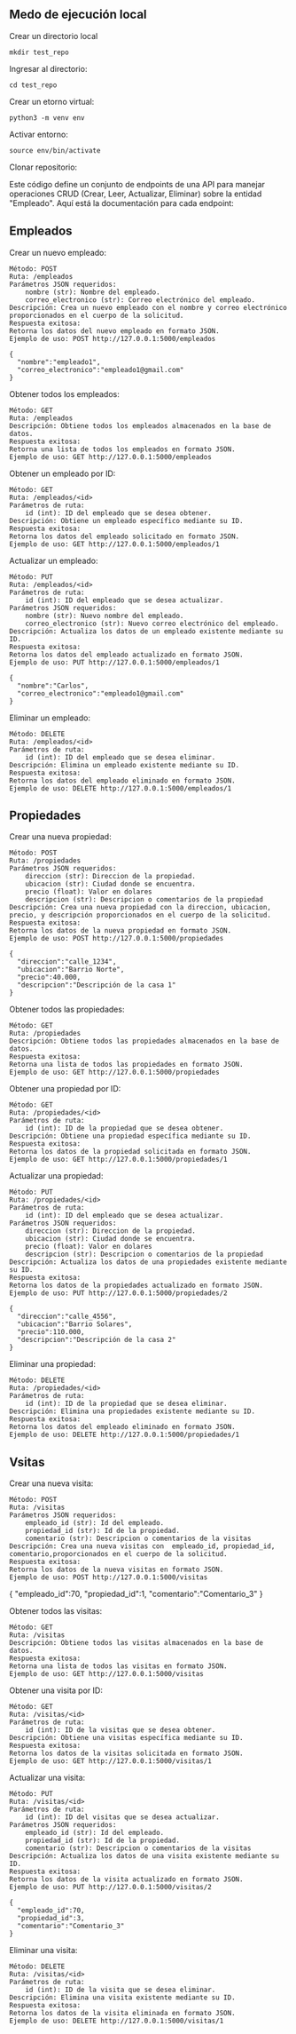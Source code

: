 ## Medo de ejecución local
Crear un directorio local
    
    mkdir test_repo

Ingresar al directorio:

    cd test_repo

Crear un etorno virtual:

    python3 -m venv env

Activar entorno:

    source env/bin/activate

Clonar repositorio:




Este código define un conjunto de endpoints de una API para manejar operaciones CRUD (Crear, Leer, Actualizar, Eliminar) sobre la entidad "Empleado". Aquí está la documentación para cada endpoint:

## Empleados
Crear un nuevo empleado:

    Método: POST
    Ruta: /empleados
    Parámetros JSON requeridos:
        nombre (str): Nombre del empleado.
        correo_electronico (str): Correo electrónico del empleado.
    Descripción: Crea un nuevo empleado con el nombre y correo electrónico proporcionados en el cuerpo de la solicitud.
    Respuesta exitosa:
    Retorna los datos del nuevo empleado en formato JSON.
    Ejemplo de uso: POST http://127.0.0.1:5000/empleados
   
    {
      "nombre":"empleado1",
      "correo_electronico":"empleado1@gmail.com"
    }

Obtener todos los empleados:

    Método: GET
    Ruta: /empleados
    Descripción: Obtiene todos los empleados almacenados en la base de datos.
    Respuesta exitosa:
    Retorna una lista de todos los empleados en formato JSON.
    Ejemplo de uso: GET http://127.0.0.1:5000/empleados


Obtener un empleado por ID:

    Método: GET
    Ruta: /empleados/<id>
    Parámetros de ruta:
        id (int): ID del empleado que se desea obtener.
    Descripción: Obtiene un empleado específico mediante su ID.
    Respuesta exitosa:
    Retorna los datos del empleado solicitado en formato JSON.
    Ejemplo de uso: GET http://127.0.0.1:5000/empleados/1
    
Actualizar un empleado:

    Método: PUT
    Ruta: /empleados/<id>
    Parámetros de ruta:
        id (int): ID del empleado que se desea actualizar.
    Parámetros JSON requeridos:
        nombre (str): Nuevo nombre del empleado.
        correo_electronico (str): Nuevo correo electrónico del empleado.
    Descripción: Actualiza los datos de un empleado existente mediante su ID.
    Respuesta exitosa:
    Retorna los datos del empleado actualizado en formato JSON.
    Ejemplo de uso: PUT http://127.0.0.1:5000/empleados/1
    
    {
      "nombre":"Carlos",
      "correo_electronico":"empleado1@gmail.com"
    }
    
Eliminar un empleado:

    Método: DELETE
    Ruta: /empleados/<id>
    Parámetros de ruta:
        id (int): ID del empleado que se desea eliminar.
    Descripción: Elimina un empleado existente mediante su ID.
    Respuesta exitosa:
    Retorna los datos del empleado eliminado en formato JSON.
    Ejemplo de uso: DELETE http://127.0.0.1:5000/empleados/1


## Propiedades
Crear una nueva propiedad:
    
    Método: POST
    Ruta: /propiedades
    Parámetros JSON requeridos:
        direccion (str): Direccion de la propiedad.
        ubicacion (str): Ciudad donde se encuentra.
        precio (float): Valor en dolares
        descripcion (str): Descripcion o comentarios de la propiedad
    Descripción: Crea una nueva propiedad con la direccion, ubicacion, precio, y descripción proporcionados en el cuerpo de la solicitud.
    Respuesta exitosa:
    Retorna los datos de la nueva propiedad en formato JSON.
    Ejemplo de uso: POST http://127.0.0.1:5000/propiedades
   
    {
      "direccion":"calle_1234",
      "ubicacion":"Barrio Norte",
      "precio":40.000,
      "descripcion":"Descripción de la casa 1"
    }
Obtener todos las propiedades:

    Método: GET
    Ruta: /propiedades
    Descripción: Obtiene todos las propiedades almacenados en la base de datos.
    Respuesta exitosa:
    Retorna una lista de todos las propiedades en formato JSON.
    Ejemplo de uso: GET http://127.0.0.1:5000/propiedades


Obtener una propiedad por ID:

    Método: GET
    Ruta: /propiedades/<id>
    Parámetros de ruta:
        id (int): ID de la propiedad que se desea obtener.
    Descripción: Obtiene una propiedad específica mediante su ID.
    Respuesta exitosa:
    Retorna los datos de la propiedad solicitada en formato JSON.
    Ejemplo de uso: GET http://127.0.0.1:5000/propiedades/1
    
Actualizar una propiedad:

    Método: PUT
    Ruta: /propiedades/<id>
    Parámetros de ruta:
        id (int): ID del empleado que se desea actualizar.
    Parámetros JSON requeridos:
        direccion (str): Direccion de la propiedad.
        ubicacion (str): Ciudad donde se encuentra.
        precio (float): Valor en dolares
        descripcion (str): Descripcion o comentarios de la propiedad
    Descripción: Actualiza los datos de una propiedades existente mediante su ID.
    Respuesta exitosa:
    Retorna los datos de la propiedades actualizado en formato JSON.
    Ejemplo de uso: PUT http://127.0.0.1:5000/propiedades/2
    
    {
      "direccion":"calle_4556",
      "ubicacion":"Barrio Solares",
      "precio":110.000,
      "descripcion":"Descripción de la casa 2"
    }
        
Eliminar una propiedad:

    Método: DELETE
    Ruta: /propiedades/<id>
    Parámetros de ruta:
        id (int): ID de la propiedad que se desea eliminar.
    Descripción: Elimina una propiedades existente mediante su ID.
    Respuesta exitosa:
    Retorna los datos del empleado eliminado en formato JSON.
    Ejemplo de uso: DELETE http://127.0.0.1:5000/propiedades/1

## Vsitas
Crear una nueva visita:
    
    Método: POST
    Ruta: /visitas
    Parámetros JSON requeridos:
        empleado_id (str): Id del empleado.
        propiedad_id (str): Id de la propiedad.
        comentario (str): Descripcion o comentarios de la visitas
    Descripción: Crea una nueva visitas con  empleado_id, propiedad_id, comentario,proporcionados en el cuerpo de la solicitud.
    Respuesta exitosa:
    Retorna los datos de la nueva visitas en formato JSON.
    Ejemplo de uso: POST http://127.0.0.1:5000/visitas
   
   {
      "empleado_id":70,
      "propiedad_id":1,
      "comentario":"Comentario_3"
    }

Obtener todos las visitas:

    Método: GET
    Ruta: /visitas
    Descripción: Obtiene todos las visitas almacenados en la base de datos.
    Respuesta exitosa:
    Retorna una lista de todos las visitas en formato JSON.
    Ejemplo de uso: GET http://127.0.0.1:5000/visitas


Obtener una visita por ID:

    Método: GET
    Ruta: /visitas/<id>
    Parámetros de ruta:
        id (int): ID de la visitas que se desea obtener.
    Descripción: Obtiene una visitas específica mediante su ID.
    Respuesta exitosa:
    Retorna los datos de la visitas solicitada en formato JSON.
    Ejemplo de uso: GET http://127.0.0.1:5000/visitas/1
    
Actualizar una visita:

    Método: PUT
    Ruta: /visitas/<id>
    Parámetros de ruta:
        id (int): ID del visitas que se desea actualizar.
    Parámetros JSON requeridos:
        empleado_id (str): Id del empleado.
        propiedad_id (str): Id de la propiedad.
        comentario (str): Descripcion o comentarios de la visitas
    Descripción: Actualiza los datos de una visita existente mediante su ID.
    Respuesta exitosa:
    Retorna los datos de la visita actualizado en formato JSON.
    Ejemplo de uso: PUT http://127.0.0.1:5000/visitas/2
    
    {
      "empleado_id":70,
      "propiedad_id":3,
      "comentario":"Comentario_3"
    }

Eliminar una visita:

    Método: DELETE
    Ruta: /visitas/<id>
    Parámetros de ruta:
        id (int): ID de la visita que se desea eliminar.
    Descripción: Elimina una visita existente mediante su ID.
    Respuesta exitosa:
    Retorna los datos de la visita eliminada en formato JSON.
    Ejemplo de uso: DELETE http://127.0.0.1:5000/visitas/1

